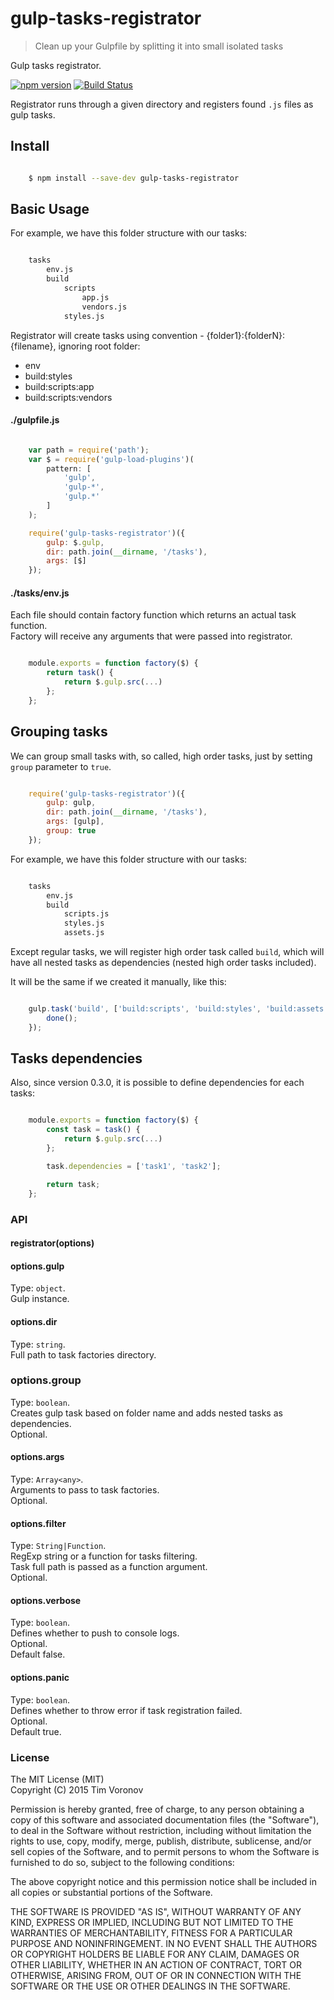 # gulp-tasks-registrator

> Clean up your Gulpfile by splitting it into small isolated tasks

Gulp tasks registrator.

[![npm version](https://badge.fury.io/js/gulp-tasks-registrator.svg)](https://www.npmjs.com/package/gulp-tasks-registrator)
[![Build Status](https://secure.travis-ci.org/ziflex/gulp-tasks-registrator.svg?branch=master)](http://travis-ci.org/ziflex/gulp-tasks-registrator)  

Registrator runs through a given directory and registers found ```.js``` files as gulp tasks.  

## Install

```sh

    $ npm install --save-dev gulp-tasks-registrator

```

## Basic Usage

For example, we have this folder structure with our tasks:

````sh

    tasks
        env.js
        build
            scripts
                app.js
                vendors.js
            styles.js

````

Registrator will create tasks using convention - {folder1}:{folderN}:{filename}, ignoring root folder:  

* env  
* build:styles  
* build:scripts:app  
* build:scripts:vendors

#### ./gulpfile.js

```javascript

    var path = require('path');
    var $ = require('gulp-load-plugins')(
        pattern: [
            'gulp',
            'gulp-*',
            'gulp.*'
        ]
    );

    require('gulp-tasks-registrator')({
        gulp: $.gulp,
        dir: path.join(__dirname, '/tasks'),
        args: [$]
    });

```

#### ./tasks/env.js
Each file should contain factory function which returns an actual task function.  
Factory will receive any arguments that were passed into registrator.

```javascript

    module.exports = function factory($) {
        return task() {
            return $.gulp.src(...)
        };
    };

````

## Grouping tasks
We can group small tasks with, so called, high order tasks, just by setting ```group``` parameter to ```true```.

```javascript

    require('gulp-tasks-registrator')({
        gulp: gulp,
        dir: path.join(__dirname, '/tasks'),
        args: [gulp],
        group: true
    });

```

For example, we have this folder structure with our tasks:

````sh

    tasks
        env.js
        build
            scripts.js
            styles.js
            assets.js

````

Except regular tasks, we will register high order task called ```build```, which will have all nested tasks as dependencies (nested high order tasks included).

It will be the same if we created it manually, like this:

````javascript

    gulp.task('build', ['build:scripts', 'build:styles', 'build:assets'], function(done) {
        done();
    });

````

## Tasks dependencies
Also, since version 0.3.0, it is possible to define dependencies for each tasks:

````javascript

    module.exports = function factory($) {
        const task = task() {
            return $.gulp.src(...)
        };

        task.dependencies = ['task1', 'task2'];

        return task;
    };

````

### API

#### registrator(options)

#### options.gulp
Type: `object`.  
Gulp instance.  

#### options.dir
Type: `string`.  
Full path to task factories directory.   

### options.group
Type: `boolean`.    
Creates gulp task based on folder name and adds nested tasks as dependencies.      
Optional.    

#### options.args
Type: `Array<any>`.  
Arguments to pass to task factories.  
Optional.  

#### options.filter
Type: `String|Function`.  
RegExp string or a function for tasks filtering.  
Task full path is passed as a function argument.   
Optional.  

#### options.verbose
Type: `boolean`.  
Defines whether to push to console logs.  
Optional.  
Default false.  

#### options.panic
Type: `boolean`.  
Defines whether to throw error if task registration failed.  
Optional.  
Default true.

### License

The MIT License (MIT)    
Copyright (C) 2015 Tim Voronov

Permission is hereby granted, free of charge, to any person obtaining a copy
of this software and associated documentation files (the "Software"), to deal
in the Software without restriction, including without limitation the rights
to use, copy, modify, merge, publish, distribute, sublicense, and/or sell
copies of the Software, and to permit persons to whom the Software is
furnished to do so, subject to the following conditions:

The above copyright notice and this permission notice shall be included in
all copies or substantial portions of the Software.

THE SOFTWARE IS PROVIDED "AS IS", WITHOUT WARRANTY OF ANY KIND, EXPRESS OR
IMPLIED, INCLUDING BUT NOT LIMITED TO THE WARRANTIES OF MERCHANTABILITY,
FITNESS FOR A PARTICULAR PURPOSE AND NONINFRINGEMENT. IN NO EVENT SHALL THE
AUTHORS OR COPYRIGHT HOLDERS BE LIABLE FOR ANY CLAIM, DAMAGES OR OTHER
LIABILITY, WHETHER IN AN ACTION OF CONTRACT, TORT OR OTHERWISE, ARISING FROM,
OUT OF OR IN CONNECTION WITH THE SOFTWARE OR THE USE OR OTHER DEALINGS IN
THE SOFTWARE.

